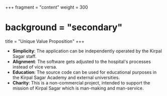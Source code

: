 +++
fragment = "content"
weight = 300
# background = "secondary"

title = "Unique Value Proposition"
+++

- **Simplicity**: The application can be independently operated by the Kirpal Sagar staff.
- **Alignment**: The software gets adjusted to the hospital's processes instead of vice versa.
- **Education**: The source code can be used for educational purposes in the Kirpal Sagar Academy and external universities.
- **Charity**: This is a non-commercial project, intended to support the mission of Kirpal Sagar which is man-making and man-service.
